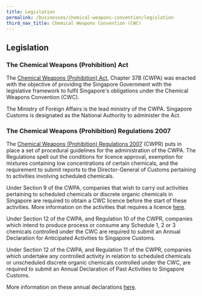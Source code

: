 ```yaml
---
title: Legislation
permalink: /businesses/chemical-weapons-convention/legislation
third_nav_title: Chemical Weapons Convention (CWC)
---
```


## Legislation

### The Chemical Weapons (Prohibition) Act

The  [Chemical Weapons (Prohibition) Act](https://sso.agc.gov.sg/Act/CWPA2000), Chapter 37B (CWPA) was enacted with the objective of providing the Singapore Government with the legislative framework to fulfil Singapore's obligations under the Chemical Weapons Convention (CWC).

The Ministry of Foreign Affairs is the lead ministry of the CWPA. Singapore Customs is designated as the National Authority to administer the Act.

### The Chemical Weapons (Prohibition) Regulations 2007

The  [Chemical Weapons (Prohibition) Regulations 2007](https://sso.agc.gov.sg/SL/CWPA2000-S669-2007?DocDate=20111101)  (CWPR) puts in place a set of procedural guidelines for the administration of the CWPA. The Regulations spell out the conditions for licence approval, exemption for mixtures containing low concentrations of certain chemicals, and the requirement to submit reports to the Director-General of Customs pertaining to activities involving scheduled chemicals.

Under Section 9 of the CWPA, companies that wish to carry out activities pertaining to scheduled chemicals or discrete organic chemicals in Singapore are required to obtain a CWC licence before the start of these activities. More information on the activities that requires a licence  [here](/businesses/chemical-weapons-convention/licensing-requirements).

Under Section 12 of the CWPA, and Regulation 10 of the CWPR, companies which intend to produce process or consume any Schedule 1, 2 or 3 chemicals controlled under the CWC are required to submit an Annual Declaration for Anticipated Activities to Singapore Customs.

Under Section 12 of the CWPA, and Regulation 11 of the CWPR, companies which undertake any controlled activity in relation to scheduled chemicals or unscheduled discrete organic chemicals controlled under the CWC, are required to submit an Annual Declaration of Past Activities to Singapore Customs.

More information on these annual declarations [here](/businesses/chemical-weapons-convention/declarations).
